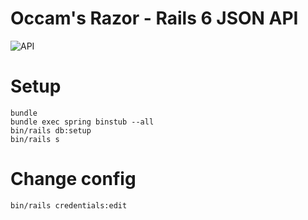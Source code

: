 # Occam's Razor - Rails 6 JSON API
![API](https://i.imgur.com/gxw5dxr.png)

# Setup

```
bundle
bundle exec spring binstub --all
bin/rails db:setup
bin/rails s
```

# Change config

```
bin/rails credentials:edit
```
